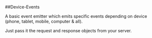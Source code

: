 ##Device-Events

A basic event emitter which emits specific events depending on
device (phone, tablet, mobile, computer & all).

Just pass it the request and response objects from your server.